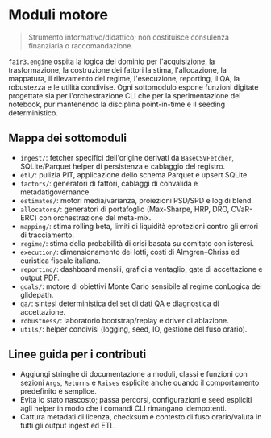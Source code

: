 # Moduli motore

> Strumento informativo/didattico; non costituisce consulenza finanziaria o raccomandazione.

`fair3.engine` ospita la logica del dominio per l'acquisizione, la trasformazione, la costruzione dei fattori
la stima, l'allocazione, la mappatura, il rilevamento del regime, l'esecuzione,
reporting, il QA, la robustezza e le utilità condivise. Ogni sottomodulo espone funzioni digitate
progettate sia per l'orchestrazione CLI che per la sperimentazione del notebook, pur
mantenendo la disciplina point-in-time e il seeding deterministico.

## Mappa dei sottomoduli
- `ingest/`: fetcher specifici dell'origine derivati da `BaseCSVFetcher`, SQLite/Parquet
  helper di persistenza e cablaggio del registro.
- `etl/`: pulizia PIT, applicazione dello schema Parquet e upsert SQLite.
- `factors/`: generatori di fattori, cablaggi di convalida e metadatigovernance.
- `estimates/`: motori media/varianza, proiezioni PSD/SPD e log di blend.
- `allocators/`: generatori di portafoglio (Max-Sharpe, HRP, DRO, CVaR-ERC) con
  orchestrazione del meta-mix.
- `mapping/`: stima rolling beta, limiti di liquidità eprotezioni contro gli errori di tracciamento.
- `regime/`: stima della probabilità di crisi basata su comitato con isteresi.
- `execution/`: dimensionamento dei lotti, costi di Almgren–Chriss ed euristica fiscale italiana.
- `reporting/`: dashboard mensili, grafici a ventaglio, gate di accettazione e output PDF.
- `goals/`: motore di obiettivi Monte Carlo sensibile al regime conLogica del glidepath.
- `qa/`: sintesi deterministica del set di dati QA e diagnostica di accettazione.
- `robustness/`: laboratorio bootstrap/replay e driver di ablazione.
- `utils/`: helper condivisi (logging, seed, IO, gestione del fuso orario).

## Linee guida per i contributi
- Aggiungi stringhe di documentazione a moduli, classi e funzioni con sezioni `Args`,
  `Returns` e `Raises` esplicite anche quando il comportamento predefinito è semplice.
- Evita lo stato nascosto; passa percorsi, configurazioni e seed espliciti agli helper in modo che i comandi 
  CLI rimangano idempotenti.
- Cattura metadati di licenza, checksum e contesto di fuso orario/valuta in tutti gli output
  ingest ed ETL.
